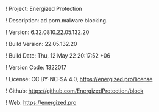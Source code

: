 ! Project: Energized Protection

! Description: ad.porn.malware blocking.

! Version: 6.32.0810.22.05.132.20

! Build Version: 22.05.132.20

! Build Date: Thu, 12 May 22 20:17:52 +06

! Version Code: 1322017

! License: CC BY-NC-SA 4.0, https://energized.pro/license

! Github: https://github.com/EnergizedProtection/block

! Web: https://energized.pro
